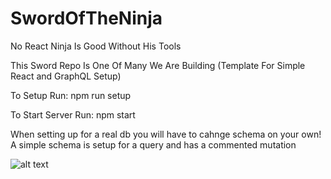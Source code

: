# SwordOfTheNinja
No React Ninja Is Good Without His Tools 

This Sword Repo Is One Of Many We Are Building
(Template For Simple React and GraphQL Setup)

To Setup Run: npm run setup

To Start Server Run: npm start 

When setting up for a real db you will have to cahnge schema on your own! 
A simple schema is setup for a query and has a commented mutation

![alt text](http://icowebsolutions.com/wp-content/uploads/2015/11/Ninja-Shadow-2.png)
